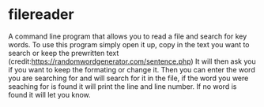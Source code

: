 # filereader
A command line program that allows you to read a file and search for key words.
To use this program simply open it up, copy in the text you want to search or keep the prewritten text (credit:https://randomwordgenerator.com/sentence.php)
It will then ask you if you want to keep the formating or change it. Then you can enter the word you are searching for and will search for it in the file, if the word you were seaching for is found it will print the line and line number.
If no word is found it will let you know.
